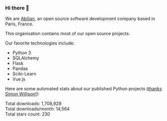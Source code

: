 ### Hi there 👋

We are [Abilian](https://abilian.com/), an open source software development company based in Paris, France.

This organisation contains most of our open source projects.

Our favorite technologies include:

- Python 3
- SQLAlchemy
- Flask
- Pandas
- Sciki-Learn
- Vue.js

Here are some automated stats about our published Python projects
([thanks Simon Willison!][sw-post]):

<!--marker-->
Total downloads: 1,708,929<br>
Total downloads/month: 14,564<br>
Total stars count: 230
<!--end-->

[sw-post]: https://simonwillison.net/2020/Jul/10/self-updating-profile-readme/